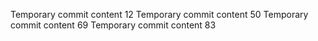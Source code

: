 Temporary commit content 12
Temporary commit content 50
Temporary commit content 69
Temporary commit content 83

